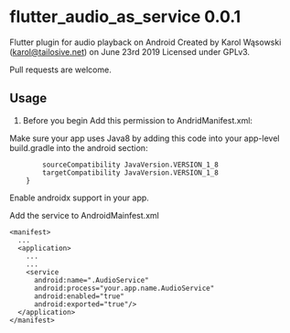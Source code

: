 # flutter_audio_as_service 0.0.1


Flutter plugin for audio playback on Android
Created by Karol Wąsowski (karol@tailosive.net) on June 23rd 2019
Licensed under GPLv3.

Pull requests are welcome.


## Usage

1. Before you begin
Add this permission to AndridManifest.xml:
<uses-permission android:name="android.permission.FOREGROUND_SERVICE"/>

Make sure your app uses Java8 by adding this code into your app-level build.gradle into the android section:
```compileOptions {
        sourceCompatibility JavaVersion.VERSION_1_8
        targetCompatibility JavaVersion.VERSION_1_8
    }
```

Enable androidx support in your app.

Add the service to AndroidMainfest.xml
```
<manifest>
  ...
  <application>
    ...
    ...
    <service 
      android:name=".AudioService"
      android:process="your.app.name.AudioService"
      android:enabled="true"
      android:exported="true"/>
  </application>
</manifest>
```